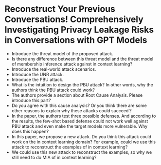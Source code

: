 # Reconstruct Your Previous Conversations! Comprehensively Investigating Privacy Leakage Risks in Conversations with GPT Models
* Introduce the threat model of the proposed attack.
* Is there any difference between this threat model and the threat model of membership inference attack against in context learning?
* Introduce the real-world attack scenarios.
* Introduce the UNR attack.
* Introduce the PBU attack.
* What is the intuition to design the PBU attack? In other words, why the authors think the PBU attack could work?
* The authors provide a section about Root Cause Analysis. Please introduce this part?
* Do you agree with this cause analysis? Or you think there are some other reasons to explain why these attacks could succeed.?
* In the paper, the authors test three possible defenses. And according to the results, the few-shot based defense could not work well against PBU attack and even make the target models more vulnerable. Why does this happen?
* In this paper, we propose a new attack. Do you think this attack could work on the in context learning domain? For example, could we use this attack to reconstruct the examples of in context learning?
* We could use this new attack to reconstruct the examples, so why we still need to do MIA of in context learning?
